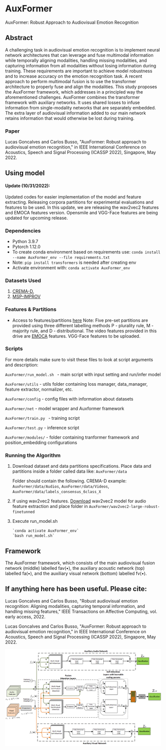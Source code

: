# AuxFormer
AuxFormer: Robust Approach to Audiovisual Emotion Recognition

## Abstract
A challenging task in audiovisual emotion recognition is to implement neural network architectures that can leverage and fuse multimodal information while temporally aligning modalities, handling missing modalities, and capturing information from all modalities without losing information during training. These requirements are important to achieve model robustness and to increase accuracy on the emotion recognition task. A recent approach to perform multimodal fusion is to use the transformer architecture to properly fuse and align the modalities. This study proposes the AuxFormer framework, which addresses in a principled way the aforementioned challenges. AuxFormer combines the transformer framework with auxiliary networks. It uses shared losses to infuse information from single-modality networks that are separately embedded. The extra layer of audiovisual information added to our main network retains information that would otherwise be lost during training.

### Paper
Lucas Goncalves and Carlos Busso, "AuxFormer: Robust approach to audiovisual emotion recognition," in IEEE International Conference on Acoustics, Speech and Signal Processing (ICASSP 2022), Singapore, May 2022.

## Using model

#### Update (10/31/2022): 

Updated codes for easier implementation of the model and feature extracting. Releasing corpora partitions for experimental evaluations and features to be used. In this update, we are releasing the wav2vec2 features and EMOCA features version. Opensmile and VGG-Face features are being updated for upcoming release.

### Dependencies
* Python 3.9.7
* Pytorch 1.12.0
* To create conda environment based on requirements use: `conda install --name AuxFormer_env --file requirements.txt`
* Note: `pip install transformers` is needed after creating env
* Activate environment with: `conda activate AuxFormer_env`

### Datasets Used
1. [CREMA-D.](https://www.ncbi.nlm.nih.gov/pmc/articles/PMC4313618/) 
2. [MSP-IMPROV](https://ecs.utdallas.edu/research/researchlabs/msp-lab/MSP-Improv.html)

### Features & Partitions
* Access to features/partitions [here](https://drive.google.com/drive/folders/1praR2Hwj1b70NQUPh8JC_pRvDJTPMx9t?usp=sharing)
Note: Five pre-set partitions are provided using three different labelling methods P - plurality rule, M - majority rule, and D - distributional.
The video features provided in this drive are [EMOCA](https://github.com/radekd91/emocafeatures) features. VGG-Face features to be uploaded.



### Scripts
For more details make sure to visit these files to look at script arguments and description:

`AuxFormer/run_model.sh ` - main script with input setting and run/infer model

`AuxFormer/utils` - utils folder containing loss manager, data_manager, feature extractor, normalizer, etc.

`AuxFormer/config` - config files with information about datasets

`AuxFormer/net` - model wrapper and Auxformer framework

`AuxFormer/train.py ` - training script

`AuxFormer/test.py` - inference script

`AuxFormer/modules/` - folder containing tranformer framework and position_embedding configurations

### Running the Algorithm
1. Download dataset and data partitions specifications. Place data and partitions inside a folder called data like: `AuxFormer/data`
   
   Folder should contain the following. CREMA-D example: `AuxFormer/data/Audios`, `AuxFormer/data/Videos`, `AuxFormer/data/labels_consensus_6class_X`
   
1. If using wav2vec2 features. [Download](https://drive.google.com/drive/folders/1A_j_PgFuURTHriN1vEWkTlqWJQ5vEoyc?usp=sharing) wav2vec2 model for audio feature extraction and place folder in `AuxFormer/wav2vec2-large-robust-finetunned`
     
2. Execute run_model.sh

       `conda activate AuxFormer_env`
       `bash run_model.sh`
       
## Framework

The AuxFormer framework, which consists of the main audiovisual fusion network (middle) labelled fav(•), the auxiliary acoustic
network (top) labelled fa(•), and the auxiliary visual network (bottom) labelled fv(•).

## If anything here has been useful. Please cite:

Lucas Goncalves and Carlos Busso, "Robust audiovisual emotion recognition: Aligning modalities, capturing temporal information, and handling missing features," IEEE Transactions on Affective Computing, vol. early access, 2022.

Lucas Goncalves and Carlos Busso, "AuxFormer: Robust approach to audiovisual emotion recognition," in IEEE International Conference on Acoustics, Speech and Signal Processing (ICASSP 2022), Singapore, May 2022. 

<p align="center">
  <img src="./images/model.png" />
</p>

